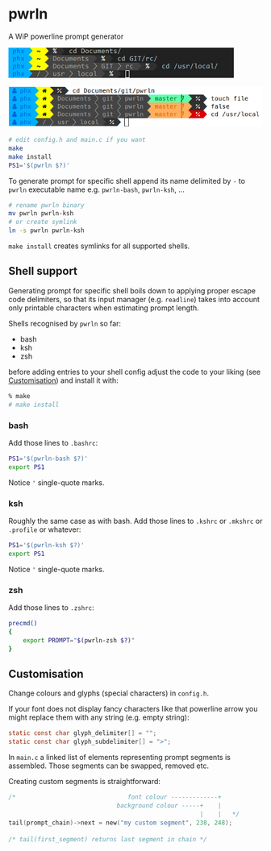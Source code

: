 pwrln
=====

A WiP powerline prompt generator

![](demo.png)

![](demo2.png)

```sh
# edit config.h and main.c if you want
make
make install
PS1='$(pwrln $?)'
```

To generate prompt for specific shell append its name delimited by `-`
to `pwrln` executable name e.g. `pwrln-bash`, `pwrln-ksh`, ...

```sh
# rename pwrln binary
mv pwrln pwrln-ksh
# or create symlink
ln -s pwrln pwrln-ksh
```

`make install` creates symlinks for all supported shells.


## Shell support

Generating prompt for specific shell boils down to applying proper
escape code delimiters, so that its input manager (e.g. `readline`)
takes into account only printable characters when estimating prompt
length.

Shells recognised by `pwrln` so far:
 - bash
 - ksh
 - zsh

before adding entries to your shell config adjust the code to your
liking (see [Customisation](#customisation)) and install it with:

```sh
% make
# make install
```

### bash

Add those lines to `.bashrc`:

```sh
PS1='$(pwrln-bash $?)'
export PS1
```

Notice `'` single-quote marks.

### ksh

Roughly the same case as with bash.
Add those lines to `.kshrc` or `.mkshrc` or `.profile` or whatever:

```sh
PS1='$(pwrln-ksh $?)'
export PS1
```

Notice `'` single-quote marks.


### zsh

Add those lines to `.zshrc`:

```sh
precmd()
{
	export PROMPT="$(pwrln-zsh $?)"
}
```


## Customisation

Change colours and glyphs (special characters) in `config.h`.

If your font does not display fancy characters like that
powerline arrow you might replace them with any string
(e.g. empty string):

```c
static const char glyph_delimiter[] = "";
static const char glyph_subdelimiter[] = ">";
```

In `main.c` a linked list of elements representing prompt
segments is assembled.
Those segments can be swapped, removed etc.

Creating custom segments is straightforward:

```c
/*                               font colour -------------+
                              background colour -----+    |
                                                     |    |   */
tail(prompt_chain)->next = new("my custom segment", 238, 248);

/* tail(first_segment) returns last segment in chain */
```
